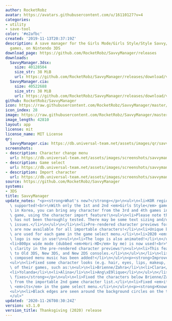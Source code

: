 ```yaml
---
author: RocketRobz
avatar: https://avatars.githubusercontent.com/u/16110127?v=4
categories:
- utility
- save-tool
color: '#e2afbc'
created: '2019-11-13T20:37:19Z'
description: A save manager for the Girls Mode/Girls Style/Style Savvy/Style Boutique
  games, on Nintendo 3DS
download_page: https://github.com/RocketRobz/SavvyManager/releases
downloads:
  SavvyManager.3dsx:
    size: 40128504
    size_str: 38 MiB
    url: https://github.com/RocketRobz/SavvyManager/releases/download/v3.1.0/SavvyManager.3dsx
  SavvyManager.cia:
    size: 40522688
    size_str: 38 MiB
    url: https://github.com/RocketRobz/SavvyManager/releases/download/v3.1.0/SavvyManager.cia
github: RocketRobz/SavvyManager
icon: https://raw.githubusercontent.com/RocketRobz/SavvyManager/master/app/icon.png
icon_index: 28
image: https://raw.githubusercontent.com/RocketRobz/SavvyManager/master/app/banner.png
image_length: 42810
layout: app
license: mit
license_name: MIT License
qr:
  SavvyManager.cia: https://db.universal-team.net/assets/images/qr/savvymanager-cia.png
screenshots:
- description: Character change menu
  url: https://db.universal-team.net/assets/images/screenshots/savvymanager/character-change-menu.png
- description: Game select
  url: https://db.universal-team.net/assets/images/screenshots/savvymanager/game-select.png
- description: Import character
  url: https://db.universal-team.net/assets/images/screenshots/savvymanager/import-character.png
source: https://github.com/RocketRobz/SavvyManager
systems:
- 3DS
title: SavvyManager
update_notes: "<p><strong>What's new?</strong></p>\n<ul>\n<li>KOR region is now finally\
  \ supported!<br>\nWith only the 1st and 2nd <em>Girls Style</em> games available\
  \ in Korea, you can bring any character from the 3rd and 4th games into the 2nd\
  \ game, using the character import feature!\n<ul>\n<li>Please note that KOR support\
  \ has not been thoroughly tested. There may be some text sizing and/or positioning\
  \ issues.</li>\n</ul>\n</li>\n<li>Pre-rendered character previews for the 4th game,\
  \ are now available for all importable characters!</li>\n<li>Unique bottom backgrounds\
  \ are used for each game in the game select menu.</li>\n<li>2020 <em>Rocket Robz</em>\
  \ logo is now in use!\n<ul>\n<li>The logo is also animated!</li>\n</ul>\n</li>\n\
  <li>800px wide mode (dubbed <em>Hori-HD</em> by me) is now used!<br>\nSee improved\
  \ clarity in the pre-rendered character previews!\n<ul>\n<li>This feature is exclusive\
  \ to Old 3DS, New 3DS, and New 2DS consoles.</li>\n</ul>\n</li>\n<li>Originally\
  \ composed menu music has been added!</li>\n</ul>\n<p><strong>Improvements</strong></p>\n\
  <ul>\n<li>Fixed some character looks (e.g. hair, eyes, lips, makeup, outfit) outside\
  \ of their games, such as:\n<ul>\n<li>Brienne/Zahra</li>\n<li>Clara</li>\n<li>Rosie</li>\n\
  <li>Yolanda</li>\n<li>Alina</li>\n<li>Ang\xE9lique</li>\n</ul>\n</li>\n</ul>\n<p><strong>Bug\
  \ fixes</strong></p>\n<ul>\n<li>Fixed the characters below Brienne/Zahra missing\
  \ from the importable 2nd game character list.</li>\n<li>Fixed <em>it's</em> to\
  \ <em>its</em> in the game select menu.</li>\n</ul>\n<p><strong>Known bug</strong></p>\n\
  <ul>\n<li>Black edges are seen around the background circles on the top screen.</li>\n\
  </ul>"
updated: '2020-11-26T08:30:24Z'
version: v3.1.0
version_title: Thanksgiving (2020) release
---
```

